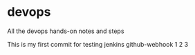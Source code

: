 # devops
All the devops hands-on notes and steps

This is my first commit for testing jenkins github-webhook 1 2 3
